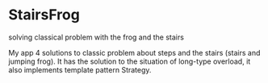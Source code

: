 # StairsFrog
solving classical problem with the frog and the stairs

My app 4 solutions to classic problem about steps and the stairs (stairs and jumping frog). 
It has the solution to the situation of long-type overload,
it also implements template pattern Strategy.
